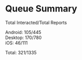 # Queue Summary

Total Interacted/Total Reports

Android: 105/445  
Desktop: 170/780  
iOS: 46/111

Total: 321/1335
